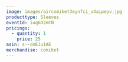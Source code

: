 ```yaml
---
image: images/aircomiket3eynfci_u4aipepv.jpg
producttype: Sleeves
eventId: iuq6O2mCN
pricings:
  - quantity: 1
    price: 25
asin: s--cmEJu1AE
merchandise: comiket
---
```

